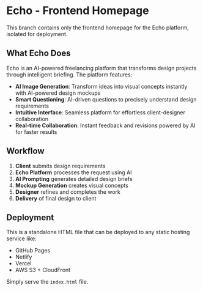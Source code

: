 # Echo - Frontend Homepage

This branch contains only the frontend homepage for the Echo platform, isolated for deployment.

## What Echo Does

Echo is an AI-powered freelancing platform that transforms design projects through intelligent briefing. The platform features:

- **AI Image Generation**: Transform ideas into visual concepts instantly with AI-powered design mockups
- **Smart Questioning**: AI-driven questions to precisely understand design requirements  
- **Intuitive Interface**: Seamless platform for effortless client-designer collaboration
- **Real-time Collaboration**: Instant feedback and revisions powered by AI for faster results

## Workflow

1. **Client** submits design requirements
2. **Echo Platform** processes the request using AI
3. **AI Prompting** generates detailed design briefs
4. **Mockup Generation** creates visual concepts
5. **Designer** refines and completes the work
6. **Delivery** of final design to client

## Deployment

This is a standalone HTML file that can be deployed to any static hosting service like:
- GitHub Pages
- Netlify  
- Vercel
- AWS S3 + CloudFront

Simply serve the `index.html` file.